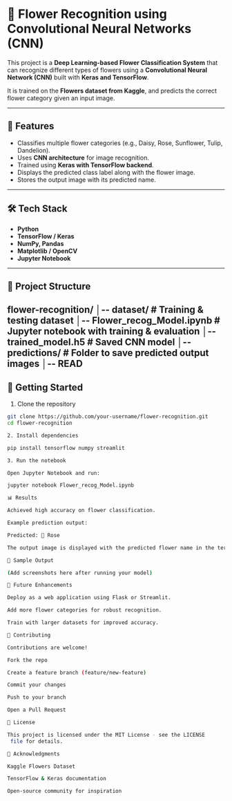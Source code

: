 # 🌸 Flower Recognition using Convolutional Neural Networks (CNN)

This project is a **Deep Learning-based Flower Classification System** that can recognize different types of flowers using a **Convolutional Neural Network (CNN)** built with **Keras and TensorFlow**. 
 
It is trained on the **Flowers dataset from Kaggle**, and predicts the correct flower category given an input image.

---

## 📌 Features

- Classifies multiple flower categories (e.g., Daisy, Rose, Sunflower, Tulip, Dandelion).
- Uses **CNN architecture** for image recognition.
- Trained using **Keras with TensorFlow backend**.
- Displays the predicted class label along with the flower image.
- Stores the output image with its predicted name.

---

## 🛠️ Tech Stack

- **Python**
- **TensorFlow / Keras**
- **NumPy, Pandas**
- **Matplotlib / OpenCV**
- **Jupyter Notebook**

---

## 📂 Project Structure

flower-recognition/
│-- dataset/ # Training & testing dataset
│-- Flower_recog_Model.ipynb # Jupyter notebook with training & evaluation
│-- trained_model.h5 # Saved CNN model
│-- predictions/ # Folder to save predicted output images
│-- READ
---

## 🚀 Getting Started

1. Clone the repository
```bash
git clone https://github.com/your-username/flower-recognition.git
cd flower-recognition

2. Install dependencies

pip install tensorflow numpy streamlit

3. Run the notebook

Open Jupyter Notebook and run:

jupyter notebook Flower_recog_Model.ipynb

📊 Results

Achieved high accuracy on flower classification.

Example prediction output:

Predicted: 🌹 Rose

The output image is displayed with the predicted flower name in the terminal.

📸 Sample Output

(Add screenshots here after running your model)

📌 Future Enhancements

Deploy as a web application using Flask or Streamlit.

Add more flower categories for robust recognition.

Train with larger datasets for improved accuracy.

🤝 Contributing

Contributions are welcome!

Fork the repo

Create a feature branch (feature/new-feature)

Commit your changes

Push to your branch

Open a Pull Request

📜 License

This project is licensed under the MIT License - see the LICENSE
 file for details.

🙏 Acknowledgments

Kaggle Flowers Dataset

TensorFlow & Keras documentation

Open-source community for inspiration



